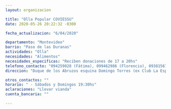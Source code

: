 ```yaml
---
layout: organizacion

title: "Olla Popular COVIESSU"
date: 2020-05-26 20:22:32 -0300

fecha_actualizacion: "6/04/2020"

departamento: "Montevideo"
barrio: "Paso de las Duranas"
actividades: "Olla"
necesidades: "Alimentos"
necesidades_especificas: "Reciben donaciones de 17 a 20hs"
telefono_contacto: "094259028 (Fátima), 099462986 (Florencio), 093815676 (Leonardo)"
direccion: "Duque de los Abruzos esquina Domingo Torres (ex Club La Espada)"

otros_contactos: ""
horario: " - Sábados y Domingos 19:30hs"
aclaraciones: "Llevar vianda"
cuenta_bancaria: ""

---
```


